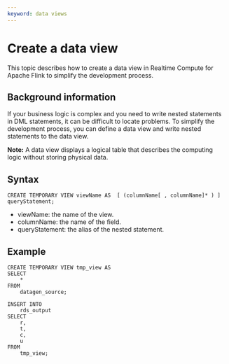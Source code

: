 ```yaml
---
keyword: data views
---
```


# Create a data view

This topic describes how to create a data view in Realtime Compute for Apache Flink to simplify the development process.

## Background information

If your business logic is complex and you need to write nested statements in DML statements, it can be difficult to locate problems. To simplify the development process, you can define a data view and write nested statements to the data view.

**Note:** A data view displays a logical table that describes the computing logic without storing physical data.

## Syntax

```
CREATE TEMPORARY VIEW viewName AS  [ (columnName[ , columnName]* ) ] queryStatement;
```

-   viewName: the name of the view.
-   columnName: the name of the field.
-   queryStatement: the alias of the nested statement.

## Example

```
CREATE TEMPORARY VIEW tmp_view AS 
SELECT 
    * 
FROM 
    datagen_source;

INSERT INTO
    rds_output
SELECT
    r,
    t,
    c,
    u
FROM
    tmp_view;
```


